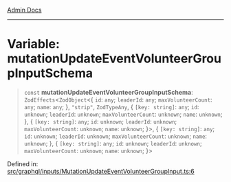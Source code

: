 [Admin Docs](/)

***

# Variable: mutationUpdateEventVolunteerGroupInputSchema

> `const` **mutationUpdateEventVolunteerGroupInputSchema**: `ZodEffects`\<`ZodObject`\<\{ `id`: `any`; `leaderId`: `any`; `maxVolunteerCount`: `any`; `name`: `any`; \}, `"strip"`, `ZodTypeAny`, \{ `[key: string]`: `any`;  `id`: `unknown`; `leaderId`: `unknown`; `maxVolunteerCount`: `unknown`; `name`: `unknown`; \}, \{ `[key: string]`: `any`;  `id`: `unknown`; `leaderId`: `unknown`; `maxVolunteerCount`: `unknown`; `name`: `unknown`; \}\>, \{ `[key: string]`: `any`;  `id`: `unknown`; `leaderId`: `unknown`; `maxVolunteerCount`: `unknown`; `name`: `unknown`; \}, \{ `[key: string]`: `any`;  `id`: `unknown`; `leaderId`: `unknown`; `maxVolunteerCount`: `unknown`; `name`: `unknown`; \}\>

Defined in: [src/graphql/inputs/MutationUpdateEventVolunteerGroupInput.ts:6](https://github.com/PalisadoesFoundation/talawa-api/blob/ba7157ff8b26bc2c54d7ad9ad4d0db0ff21eda4d/src/graphql/inputs/MutationUpdateEventVolunteerGroupInput.ts#L6)
